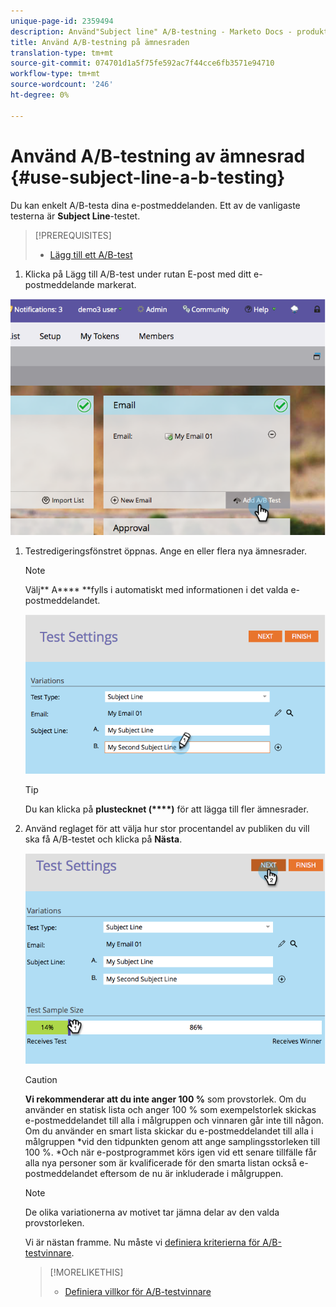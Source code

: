 ```yaml
---
unique-page-id: 2359494
description: Använd"Subject line" A/B-testning - Marketo Docs - produktdokumentation
title: Använd A/B-testning på ämnesraden
translation-type: tm+mt
source-git-commit: 074701d1a5f75fe592ac7f44cce6fb3571e94710
workflow-type: tm+mt
source-wordcount: '246'
ht-degree: 0%

---
```



# Använd A/B-testning av ämnesrad {#use-subject-line-a-b-testing}

Du kan enkelt A/B-testa dina e-postmeddelanden. Ett av de vanligaste testerna är **Subject Line**-testet.

>[!PREREQUISITES]
>
>* [Lägg till ett A/B-test](add-an-a-b-test.md)

>



1. Klicka på Lägg till A/B-test under rutan E-post med ditt e-postmeddelande markerat.

![](assets/image2014-9-12-15-3a6-3a2.png)

1. Testredigeringsfönstret öppnas. Ange en eller flera nya ämnesrader.

   >[!NOTE]
   >
   >Välj** A**** **fylls i automatiskt med informationen i det valda e-postmeddelandet.

   ![](assets/image2014-9-12-15-3a9-3a14.png)

   >[!TIP]
   >
   >Du kan klicka på **plustecknet (****)** för att lägga till fler ämnesrader.

1. Använd reglaget för att välja hur stor procentandel av publiken du vill ska få A/B-testet och klicka på **Nästa**.

   ![](assets/image2014-9-12-15-3a10-3a4.png)

   >[!CAUTION]
   >
   >**Vi rekommenderar att du inte anger 100 %** som provstorlek. Om du använder en statisk lista och anger 100 % som exempelstorlek skickas e-postmeddelandet till alla i målgruppen och vinnaren går inte till någon. Om du använder en smart lista skickar du e-postmeddelandet till alla i målgruppen *vid den tidpunkten genom att ange samplingsstorleken till 100 %. *Och när e-postprogrammet körs igen vid ett senare tillfälle får alla nya personer som är kvalificerade för den smarta listan också e-postmeddelandet eftersom de nu är inkluderade i målgruppen.

   >[!NOTE]
   >
   >De olika variationerna av motivet tar jämna delar av den valda provstorleken.

   Vi är nästan framme. Nu måste vi [definiera kriterierna för A/B-testvinnare](define-the-a-b-test-winner-criteria.md).

   >[!MORELIKETHIS]
   >
   >
   >    
   >    
   >    * [Definiera villkor för A/B-testvinnare](define-the-a-b-test-winner-criteria.md)


